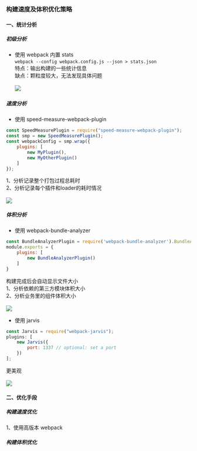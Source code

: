 ### 构建速度及体积优化策略

#### 一、统计分析

##### 初级分析
- 使用 webpack 内置 stats<br>
``webpack --config webpack.config.js --json > stats.json``<br>
特点：输出构建的一些统计信息<br>
缺点：颗粒度较大，无法发现具体问题<br><br>
![](https://user-images.githubusercontent.com/17866208/90353592-313d7f80-e079-11ea-951a-01b357551ba0.png)

##### 速度分析
- 使用 speed-measure-webpack-plugin<br>
```javascript
const SpeedMeasurePlugin = require("speed-measure-webpack-plugin");
const smp = new SpeedMeasurePlugin();
const webpackConfig = smp.wrap({
	plugins: [
		new MyPlugin(),
		new MyOtherPlugin()
	]
});
```
1、分析记录整个打包过程总耗时<br>
2、分析记录每个插件和loader的耗时情况<br><br>
![](https://raw.githubusercontent.com/stephencookdev/speed-measure-webpack-plugin/HEAD/preview.png)

##### 体积分析
- 使用 webpack-bundle-analyzer<br>
```javascript
const BundleAnalyzerPlugin = require('webpack-bundle-analyzer').BundleAnalyzerPlugin;
module.exports = {
	plugins: [
		new BundleAnalyzerPlugin()
	]
}
```
构建完成后会自动显示文件大小<br>
1、分析依赖的第三方模块体积大小<br>
2、分析业务里的组件体积大小<br><br>
![](https://cloud.githubusercontent.com/assets/302213/20628702/93f72404-b338-11e6-92d4-9a365550a701.gif)

- 使用 jarvis<br>
```javascript
const Jarvis = require("webpack-jarvis");
plugins: [
	new Jarvis({
		port: 1337 // optional: set a port
	})
];
```
更美观<br><br>
![](https://user-images.githubusercontent.com/17866208/89979103-83f5f080-dca1-11ea-8d64-cea6ea7c7b38.png)

#### 二、优化手段

##### 构建速度优化
1、使用高版本 webpack

##### 构建体积优化
